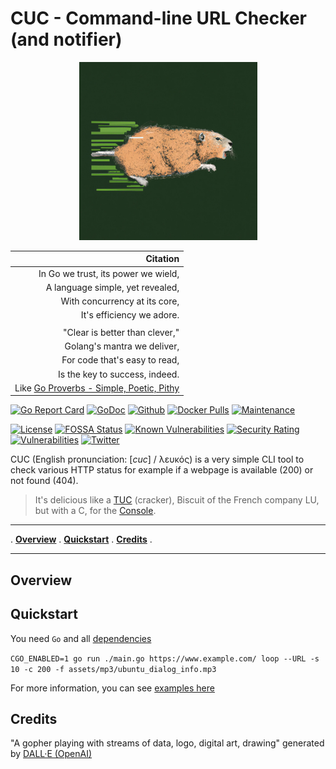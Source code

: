 # CUC - Command-line URL Checker (and notifier)

<p align="center">
<img width="285" height="285" src="assets/img/cuc.png" alt="CUC logo / A gopher playing with streams of data, logo, digital art, drawing" title="CUC / Generated by DALL·E" />
</p>

| Citation |
| --------:|
| In Go we trust, its power we wield, |
| A language simple, yet revealed, |
| With concurrency at its core, |
| It's efficiency we adore. |
| |
| "Clear is better than clever," |
| Golang's mantra we deliver, |
| For code that's easy to read, |
| Is the key to success, indeed. |
| Like [Go Proverbs - Simple, Poetic, Pithy](https://go-proverbs.github.io/) |

[![Go Report Card](https://goreportcard.com/badge/davidaparicio/cuc)](https://goreportcard.com/report/davidaparicio/cuc)
[![GoDoc](https://pkg.go.dev/badge/github.com/davidaparicio/cuc?status.svg)](https://pkg.go.dev/github.com/davidaparicio/cuc)
[![Github](https://img.shields.io/static/v1?label=github&logo=github&color=E24329&message=main&style=flat-square)](https://github.com/davidaparicio/cuc)
[![Docker Pulls](https://img.shields.io/docker/pulls/davidaparicio/cuc.svg)](https://hub.docker.com/r/davidaparicio/cuc)
[![Maintenance](https://img.shields.io/maintenance/yes/2023.svg)]()

<!-- [![GitLab](https://img.shields.io/static/v1?label=gitlab&logo=gitlab&color=E24329&message=main&style=flat-square)](https://gitlab.com/davidaparicio/cuc) -->
<!-- [![Froggit](https://img.shields.io/static/v1?label=froggit&logo=froggit&color=red&message=no&style=flat-square)](https://lab.frogg.it/davidaparicio/cuc) -->

[![License](https://img.shields.io/badge/license-MIT-blue.svg)](https://github.com/davidaparicio/cuc/blob/master/LICENSE.md)
[![FOSSA Status](https://app.fossa.com/api/projects/git%2Bgithub.com%2Fdavidaparicio%2Fcuc.svg?type=shield)](https://app.fossa.com/projects/git%2Bgithub.com%2Fdavidaparicio%2Fcuc?ref=badge_shield)
[![Known Vulnerabilities](https://snyk.io/test/github/davidaparicio/cuc/badge.svg)](https://snyk.io/test/github/davidaparicio/cuc)
[![Security Rating](https://sonarcloud.io/api/project_badges/measure?project=davidaparicio_cuc&metric=security_rating)](https://sonarcloud.io/summary/new_code?id=davidaparicio_cuc)
[![Vulnerabilities](https://sonarcloud.io/api/project_badges/measure?project=davidaparicio_cuc&metric=vulnerabilities)](https://sonarcloud.io/summary/new_code?id=davidaparicio_cuc)
[![Twitter](https://img.shields.io/twitter/follow/dadideo.svg?style=social)](https://twitter.com/intent/follow?screen_name=dadideo)

CUC (English pronunciation: [_cuc_] / λευκός) is a very simple CLI tool to check various HTTP status for example if a webpage is available (200) or not found (404).

> It's delicious like a [TUC](https://en.wikipedia.org/wiki/TUC_(cracker)) (cracker), Biscuit of the French company LU, but with a C, for the [Console](https://en.wikipedia.org/wiki/Command-line_interface).

---

<!--
. **[Overview](#overview)** .
**[Features](#features)** .
**[Supported backends](#supported-backends)** .
**[Quickstart](#quickstart)** .
**[Web UI](#web-ui)** .
**[Documentation](#documentation)** .

. **[Support](#support)** .
**[Release cycle](#release-cycle)** .
**[Contributing](#contributing)** .
**[Maintainers](#maintainers)** .
**[Credits](#credits)** .
-->

. **[Overview](#overview)** .
**[Quickstart](#quickstart)** .
**[Credits](#credits)** .

---

## Overview

## Quickstart

<!-- 
If you have already ```Docker``` installed on your laptop

```docker run davidaparicio/cuc:<TAG/VERSION_LIKE_v0.0.5> -u <WEBSITE_TO_CHECK> -c 200 -f <PATH_TO_AUDIO_FILE>```

If not,
-->

You need ```Go``` and all [dependencies](https://deps.dev/go/github.com%2Fdavidaparicio%2Fcuc/v0.0.0-20230313221521-d867c87d3847/dependencies)

```CGO_ENABLED=1 go run ./main.go https://www.example.com/ loop --URL -s 10 -c 200 -f assets/mp3/ubuntu_dialog_info.mp3```

For more information, you can see [examples here](EXAMPLES.md)

## Credits

"A gopher playing with streams of data, logo, digital art, drawing" generated by <a href="https://labs.openai.com/" target="_blank">DALL·E (OpenAI)</a>